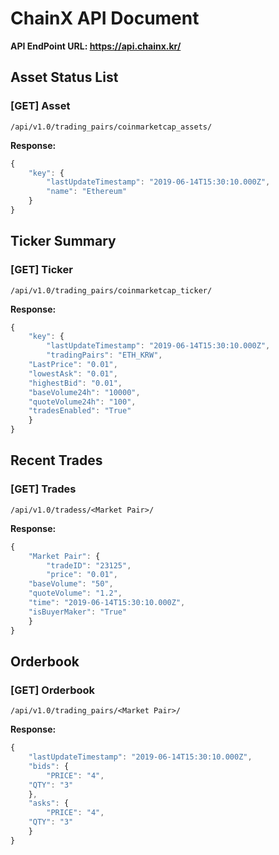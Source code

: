 # ChainX API Document
**API EndPoint URL: <https://api.chainx.kr/>**

## Asset Status List
### [GET] Asset

```
/api/v1.0/trading_pairs/coinmarketcap_assets/
```

**Response:**

```javascript
{
    "key": {
    	"lastUpdateTimestamp": "2019-06-14T15:30:10.000Z",
    	"name": "Ethereum"
    }
}
```


## Ticker Summary
### [GET] Ticker

```
/api/v1.0/trading_pairs/coinmarketcap_ticker/
```

**Response:**

```javascript
{
    "key": {
    	"lastUpdateTimestamp": "2019-06-14T15:30:10.000Z",
    	"tradingPairs": "ETH_KRW",
	"LastPrice": "0.01",
	"lowestAsk": "0.01",
	"highestBid": "0.01",
	"baseVolume24h": "10000",
	"quoteVolume24h": "100",
	"tradesEnabled": "True"
    }
}
```


## Recent Trades
### [GET] Trades

```
/api/v1.0/tradess/<Market Pair>/
```

**Response:**

```javascript
{
    "Market Pair": {
    	"tradeID": "23125",
    	"price": "0.01",
	"baseVolume": "50",
	"quoteVolume": "1.2",
	"time": "2019-06-14T15:30:10.000Z",
	"isBuyerMaker": "True"
    }
}
```


## Orderbook
### [GET] Orderbook

```
/api/v1.0/trading_pairs/<Market Pair>/
```

**Response:**

```javascript
{
    "lastUpdateTimestamp": "2019-06-14T15:30:10.000Z",
    "bids": {
    	"PRICE": "4",
	"QTY": "3"
    },
    "asks": {
    	"PRICE": "4",
	"QTY": "3"
    }
}
```
